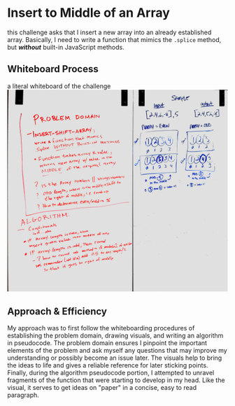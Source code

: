 # Insert to Middle of an Array

this challenge asks that I insert a new array into an already established array. Basically, I need to write a function that mimics the `.splice` method, but ***without*** built-in JavaScript methods.

## Whiteboard Process

a literal whiteboard of the challenge
![shift-array](/javascript/img/insert-shift-array.jpg)

## Approach & Efficiency

My approach was to first follow the whiteboarding procedures of establishing the problem domain, drawing visuals, and writing an algorithm in pseudocode. The problem domain ensures I pinpoint the important elements of the problem and ask myself any questions that may improve my understanding or possibly become an issue later. The visuals help to  bring the ideas to life and gives a reliable reference for later sticking points. Finally, during the algorithm pseudocode portion, I attempted to unravel fragments of the function that were starting to develop in my head. Like the visual, it serves to get ideas on "paper" in a concise, easy to read paragraph.
